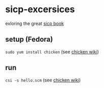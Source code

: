 # sicp-excersices

exloring the great [sicp book](http://mitpress.mit.edu/sicp/full-text/book/book.html)

## setup (Fedora)

`sudo yum install chicken` (see [chicken wiki](http://wiki.call-cc.org/platforms))

## run

`csi -s hello.scm` (see [chicken wiki](http://wiki.call-cc.org/man/4/Using%20the%20interpreter))
